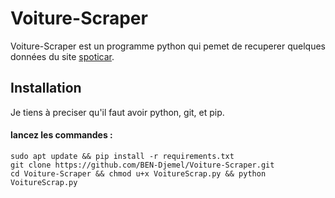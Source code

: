 # Voiture-Scraper

Voiture-Scraper est un programme python qui pemet de recuperer quelques données du site [spoticar](https://www.spoticar.fr/voitures-occasion/).

## Installation
<p>Je tiens à preciser qu'il faut avoir python, git, et pip.</p>

#### lancez les commandes : 
```
sudo apt update && pip install -r requirements.txt 
git clone https://github.com/BEN-Djemel/Voiture-Scraper.git 
cd Voiture-Scraper && chmod u+x VoitureScrap.py && python VoitureScrap.py
```
